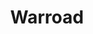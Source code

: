 ---
title: "Warroad"
hashtag: "warroad"
borders:
  - Canada
subdivision-of:
  - Minnesota
tags:
  - City
  - Minnesota
---